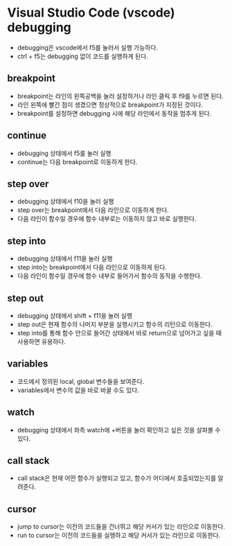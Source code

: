 # Visual Studio Code (vscode) debugging
- debugging은 vscode에서 f5를 눌러서 실행 가능하다.
- ctrl + f5는 debugging 없이 코드를 실행하게 된다.
## breakpoint
- breakpoint는 라인의 왼쪽공백을 눌러 설정하거나 라인 클릭 후 f9를 누르면 된다.
- 라인 왼쪽에 빨간 점이 생겼으면 정상적으로 breakpoint가 지정된 것이다.
- breakpoint를 설정하면 debugging 시에 해당 라인에서 동작을 멈추게 된다.
## continue 
- debugging 상태에서 f5를 눌러 실행
- continue는 다음 breakpoint로 이동하게 한다.
## step over
- debugging 상태에서 f10을 눌러 실행
- step over는 breakpoint에서 다음 라인으로 이동하게 한다.
- 다음 라인이 함수일 경우에 함수 내부로는 이동하지 않고 바로 실행한다.
## step into
- debugging 상태에서 f11을 눌러 실행
- step into는 breakpoint에서 다음 라인으로 이동하게 된다.
- 다음 라인이 함수일 경우에 함수 내부로 들어가서 함수의 동작을 수행한다.
## step out
- debugging 상태에서 shift + f11을 눌러 실행
- step out은 현재 함수의 나머지 부분을 실행시키고 함수의 리턴으로 이동한다.
- step into를 통해 함수 안으로 들어간 상태에서 바로 return으로 넘어가고 싶을 때 사용하면 유용하다.
## variables
- 코드에서 정의된 local, global 변수들을 보여준다.
- variables에서 변수의 값을 바로 바꿀 수도 있다.
## watch
- debugging 상태에서 좌측 watch에 +버튼을 눌러 확인하고 싶은 것을 살펴볼 수 있다.
## call stack
- call stack은 현재 어떤 함수가 실행되고 있고, 함수가 어디에서 호출되었는지를 알려준다.
## cursor
- jump to cursor는 이전의 코드들을 건너뛰고 해당 커서가 있는 라인으로 이동한다.
- run to cursor는 이전의 코드들을 실행하고 해당 커서가 있는 라인으로 이동한다. 
